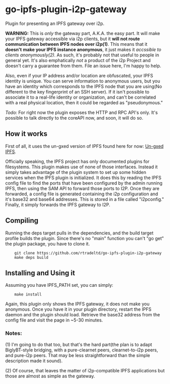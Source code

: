 go-ipfs-plugin-i2p-gateway
==========================

Plugin for presenting an IPFS gateway over i2p.

**WARNING:** This is *only* the gateway part, A.K.A. the easy part. It will make
your IPFS gateway accessible via i2p clients, but it **will not route**
**communication between IPFS nodes over i2p(1)**. This means that it **doesn't**
**make your IPFS instance anonymous**, it just makes it *accssible to clients*
*anonymously(2)*. As such, it's probably not that useful to people in general
yet. It's also emphatically *not* a product of the i2p Project and doesn't carry
a guarantee from them. File an issue here, I'm happy to help.

Also, even if your IP address and/or location are obfuscated, your IPFS identity
is unique. You can serve information to anonymous users, but you have an
identity which corresponds to the IPFS node that you are using(No different to
the key fingerprint of an SSH server). If it isn't possible to associate it to
a real-life identity or organization, and can't be correlated with a real
physical location, then it could be regarded as "pseudonymous."

*Todo:* For right now the plugin exposes the HTTP and RPC API's only. It's
possible to talk directly to the coreAPI now, and soon, it will do so.

How it works
------------

First of all, it uses the un-gxed version of IPFS found here for now:
[Un-gxed IPFS](github.com/ipsn/go-ipfs).

Officially speaking, the IPFS project has only documented plugins for
filesystems. This plugin makes use of none of those interfaces. Instead it
simply takes advantage of the plugin system to set up some hidden services
when the IPFS plugin is initialized. It does this by reading the IPFS config
file to find the ports that have been configured by the admin running IPFS, then
using the SAM API to forward those ports to I2P. Once they are forwarded, a
config file is generated containing the i2p configuration and it's base32 and
base64 addresses. This is stored in a file called "i2pconfig." Finally, it
simply forwards the IPFS gateway to I2P.

Compiling
---------

Running the deps target pulls in the dependencies, and the build target profile
builds the plugin. Since there's no "main" function you can't "go get" the
plugin package, you have to clone it.

        git clone https://github.com/rtradeltd/go-ipfs-plugin-i2p-gateway
        make deps build

Installing and Using it
-----------------------

Assuming you have IPFS_PATH set, you can simply:

        make install

Again, this plugin only shows the IPFS gateway, it does not make you anonymous.
Once you have it in your plugin directory, restart the IPFS daemon and the
plugin should load. Retrieve the base32 address from the config file and visit
the page in ~5-30 minutes.

### Notes:

(1) I'm going to do that too, but that's the hard part(the plan is to adapt
BiglyBT-style bridging, with a pure-clearnet peers, clearnet-to-i2p peers, and
pure-i2p peers. That may be less straightforward than the simple description
made it sound).

(2) Of course, that leaves the matter of i2p-compatible IPFS applications but
those are almost as simple as the gateway.
